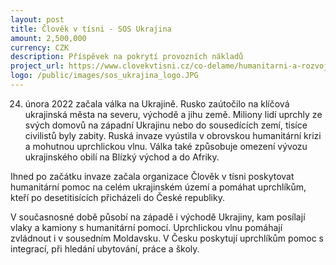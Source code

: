 ```yaml
---
layout: post
title: Člověk v tísni - SOS Ukrajina
amount: 2,500,000
currency: CZK
description: Příspěvek na pokrytí provozních nákladů 
project_url: https://www.clovekvtisni.cz/co-delame/humanitarni-a-rozvojova-pomoc/ukrajina 
logo: /public/images/sos_ukrajina_logo.JPG
---
```


24. února 2022 začala válka na Ukrajině. Rusko zaútočilo na klíčová ukrajinská města na severu, východě a jihu země. Miliony lidí uprchly ze svých domovů na západní Ukrajinu nebo do sousedících zemí, tisíce civilistů byly zabity. Ruská invaze vyústila v obrovskou humanitární krizi a mohutnou uprchlickou vlnu. Válka také způsobuje omezení vývozu ukrajinského obilí na Blízký východ a do Afriky.

Ihned po začátku invaze začala organizace Člověk v tísni poskytovat humanitární pomoc na celém ukrajinském území a pomáhat uprchlíkům, kteří po desetitisících přicházeli do České republiky.

V současnosné době působí na západě i východě Ukrajiny, kam posílají vlaky a kamiony s humanitární pomocí. Uprchlickou vlnu pomáhají zvládnout i v sousedním Moldavsku. V Česku poskytují uprchlíkům pomoc s integrací, při hledání ubytování, práce a školy. 



